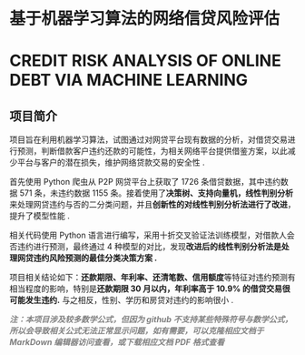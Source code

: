  # **基于机器学习算法的网络信贷风险评估**
 # **CREDIT RISK ANALYSIS OF ONLINE DEBT VIA MACHINE LEARNING**

## 项目简介

项目旨在利用机器学习算法，试图通过对网贷平台现有数据的分析，对借贷交易进行预测，判断借款客户违约还款的可能性，为相关网络平台提供借鉴方案，以此减少平台与客户的潜在损失，维护网络贷款交易的安全性 . 

首先使用 Python 爬虫从 P2P 网贷平台上获取了 1726 条借贷数据，其中违约数据 571 条，未违约数据 1155 条。接着使用了**决策树、支持向量机，线性判别分析**来处理网贷违约与否的二分类问题，并且**创新性的对线性判别分析法进行了改进**，提升了模型性能 .  

相关代码使用 Python 语言进行编写，采用十折交叉验证法训练模型，对借款人会否违约进行预测，最终通过 4 种模型的对比，发现**改进后的线性判别分析法是处理网贷违约风险预测的最佳分类决策方案 .** 

项目相关结论如下：**还款期限、年利率、还清笔数、信用额度**等特征对违约预测有相当程度的影响，特别是**还款期限 30 月以内，年利率高于 10.9% 的借贷交易很可能发生违约.** 与之相反，性别、学历和房贷对违约的影响很小 . 

<font color=grey>***注：本项目涉及较多数学公式，但因为 github 不支持某些特殊符号与数学公式，所以会导致相关公式无法正常显示问题，如有需要，可以克隆相应文档于 MarkDown 编辑器访问查看，或下载相应文档 PDF 格式查看***</font>



 
